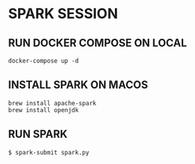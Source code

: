 # SPARK SESSION

## RUN DOCKER COMPOSE ON LOCAL

```
docker-compose up -d
```

## INSTALL SPARK ON MACOS

```
brew install apache-spark
brew install openjdk
```

## RUN SPARK
```
$ spark-submit spark.py
```